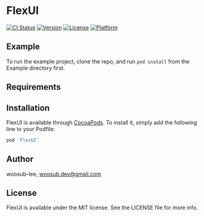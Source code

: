 # FlexUI

[![CI Status](https://img.shields.io/travis/woosub-lee/FlexUI.svg?style=flat)](https://travis-ci.org/woosub-lee/FlexUI)
[![Version](https://img.shields.io/cocoapods/v/FlexUI.svg?style=flat)](https://cocoapods.org/pods/FlexUI)
[![License](https://img.shields.io/cocoapods/l/FlexUI.svg?style=flat)](https://cocoapods.org/pods/FlexUI)
[![Platform](https://img.shields.io/cocoapods/p/FlexUI.svg?style=flat)](https://cocoapods.org/pods/FlexUI)

## Example

To run the example project, clone the repo, and run `pod install` from the Example directory first.

## Requirements

## Installation

FlexUI is available through [CocoaPods](https://cocoapods.org). To install
it, simply add the following line to your Podfile:

```ruby
pod 'FlexUI'
```

## Author

woosub-lee, woosub.dev@gmail.com

## License

FlexUI is available under the MIT license. See the LICENSE file for more info.
